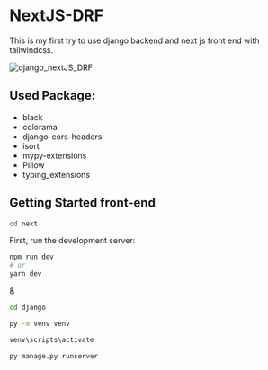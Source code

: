 # NextJS-DRF

This is my first try to use django backend and next js front end with tailwindcss.

![django_nextJS_DRF](https://github.com/mushfiqur-rahman/django_nextJS_DRF/assets/26889268/1a6ac918-52a9-4939-8148-361021247b95)


## Used Package:

- black
- colorama
- django-cors-headers
- isort
- mypy-extensions
- Pillow
- typing_extensions

## Getting Started front-end

```bash script
cd next
```

First, run the development server:

```bash script
npm run dev
# or
yarn dev
```

&

```bash script
cd django
```

```bash script
py -m venv venv
```

```bash script
venv\scripts\activate
```

```bash script
py manage.py runserver
```
